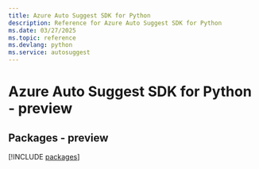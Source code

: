 ```yaml
---
title: Azure Auto Suggest SDK for Python
description: Reference for Azure Auto Suggest SDK for Python
ms.date: 03/27/2025
ms.topic: reference
ms.devlang: python
ms.service: autosuggest
---
```

# Azure Auto Suggest SDK for Python - preview
## Packages - preview
[!INCLUDE [packages](auto-suggest-index.md)]